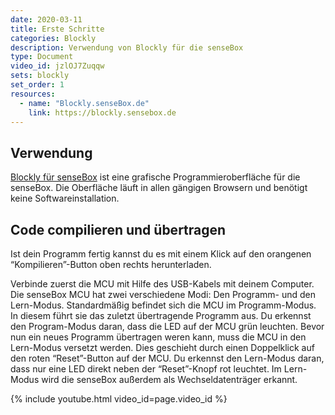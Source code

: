 ```yaml
---
date: 2020-03-11
title: Erste Schritte
categories: Blockly
description: Verwendung von Blockly für die senseBox
type: Document
video_id: jzlOJ7Zuqqw
sets: blockly
set_order: 1
resources:
  - name: "Blockly.senseBox.de"
    link: https://blockly.sensebox.de
---
```



## Verwendung

[Blockly für senseBox](https://blockly.sensebox.de) ist eine grafische Programmieroberfläche für die senseBox. Die Oberfläche läuft in allen gängigen Browsern und benötigt keine Softwareinstallation.

## Code compilieren und übertragen

Ist dein Programm fertig kannst du es mit einem Klick auf den orangenen “Kompilieren”-Button oben rechts herunterladen.

Verbinde zuerst die MCU mit Hilfe des USB-Kabels mit deinem Computer. Die senseBox MCU hat zwei verschiedene Modi: Den Programm- und den Lern-Modus. Standardmäßig befindet sich die MCU im Programm-Modus. In diesem führt sie das zuletzt übertragende Programm aus. Du erkennst den Program-Modus daran, dass die LED auf der MCU grün leuchten. Bevor nun ein neues Programm übertragen weren kann, muss die MCU in den Lern-Modus versetzt werden. Dies geschieht durch einen Doppelklick auf den roten “Reset”-Button auf der MCU. Du erkennst den Lern-Modus daran, dass nur eine LED direkt neben der “Reset”-Knopf rot leuchtet. Im Lern-Modus wird die senseBox außerdem als Wechseldatenträger erkannt.

{% include youtube.html video_id=page.video_id %}